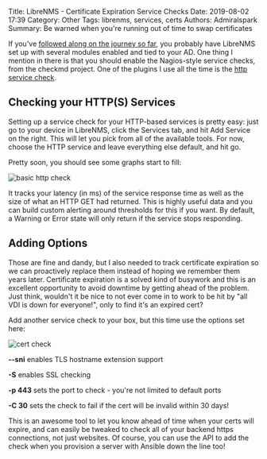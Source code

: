Title: LibreNMS - Certificate Expiration Service Checks
Date: 2019-08-02 17:39
Category: Other
Tags: librenms, services, certs
Authors: Admiralspark
Summary: Be warned when you're running out of time to swap certificates

If you've [followed along on the journey so far]({filename}/Linux/OSSOrchestration-2.md), you probably have LibreNMS set up with several modules enabled and tied to your AD. One thing I mention in there is that you should enable the Nagios-style service checks, from the checkmd project. One of the plugins I use all the time is the [http service check](https://www.monitoring-plugins.org/doc/man/check_http.html).

## Checking your HTTP(S) Services

Setting up a service check for your HTTP-based services is pretty easy: just go to your device in LibreNMS, click the Services tab, and hit Add Service on the right. This will let you pick from all of the available tools. For now, choose the HTTP service and leave everything else default, and hit go.

Pretty soon, you should see some graphs start to fill:

![basic http check]({static}/images/librenms-servicegraphs1.PNG)

It tracks your latency (in ms) of the service response time as well as the size of what an HTTP GET had returned. This is highly useful data and you can build custom alerting around thresholds for this if you want. By default, a Warning or Error state will only return if the service stops responding.

## Adding Options

Those are fine and dandy, but I also needed to track certificate expiration so we can proactively replace them instead of hoping we remember them years later. Certificate expiration is a solved kind of busywork and this is an excellent opportunity to avoid downtime by getting ahead of the problem. Just think, wouldn't it be nice to not ever come in to work to be hit by "all VDI is down for everyone!", only to find it's an expired cert?

Add another service check to your box, but this time use the options set here:

![cert check]({static}/images/librenms-httpcertexpire.PNG)

**--sni** enables TLS hostname extension support

**-S** enables SSL checking

**-p 443** sets the port to check - you're not limited to default ports

**-C 30** sets the check to fail if the cert will be invalid within 30 days!

This is an awesome tool to let you know ahead of time when your certs will expire, and can easily be tweaked to check all of your backend https connections, not just websites. Of course, you can use the API to add the check when you provision a server with Ansible down the line too!